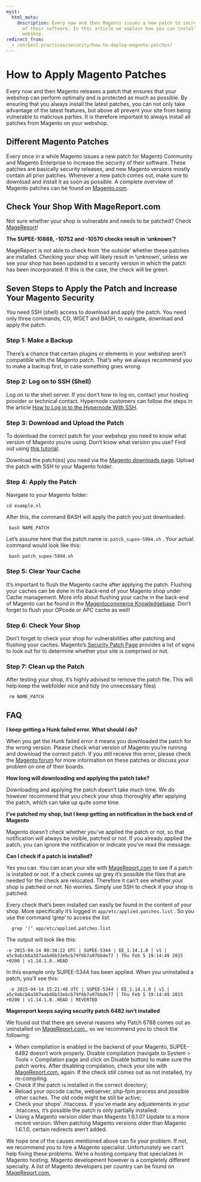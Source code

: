 ```yaml
---
myst:
  html_meta:
    description: Every now and then Magento issues a new patch to increase the security
      of their software. In this article we explain how you can install them on your
      webshop.
redirect_from:
  - /en/best-practices/security/how-to-deploy-magento-patches/
---
```


<!-- source: https://support.hypernode.com/en/best-practices/security/how-to-deploy-magento-patches/ -->

# How to Apply Magento Patches

Every now and then Magento releases a patch that ensures that your webshop can perform optimally and is protected as much as possible. By ensuring that you always install the latest patches, you can not only take advantage of the latest features, but above all prevent your site from being vulnerable to malicious parties. It is therefore important to always install all patches from Magento on your webshop.

## Different Magento Patches

Every once in a while Magento issues a new patch for Magento Community and Magento Enterprise to increase the security of their software. These patches are basically security releases, and new Magento versions mostly contain all prior patches. Whenever a new patch comes out, make sure to download and install it as soon as possible. A complete overview of Magento patches can be found on [Magento.com](https://magento.com/security/patches).

## Check Your Shop With MageReport.com

Not sure whether your shop is vulnerable and needs to be patched? Check [MageReport](https://www.magereport.com/)!

**The SUPEE-10888, -10752 and -10570 checks result in ‘unknown’?**

MageReport is not able to check from ‘the outside’ whether these patches are installed. Checking your shop will likely result in ‘unknown’, unless we see your shop has been updated to a security version in which the patch has been incorporated. If this is the case, the check will be green.

## Seven Steps to Apply the Patch and Increase Your Magento Security

You need SSH (shell) access to download and apply the patch. You need only three commands, CD, WGET and BASH, to navigate, download and apply the patch.

### Step 1: Make a Backup

There’s a chance that certain plugins or elements in your webshop aren’t compatible with the Magento patch. That’s why we always recommend you to make a backup first, in case something goes wrong.

### Step 2: Log on to SSH (Shell)

Log on to the shell server. If you don’t how to log on, contact your hosting provider or technical contact. Hypernode customers can follow the steps in the article [How to Log in to the Hypernode With SSH](../../hypernode-platform/ssh/how-to-log-in-to-the-hypernode-with-ssh.md).

### Step 3: Download and Upload the Patch

To download the correct patch for your webshop you need to know what version of Magento you’re using. Don’t know what version you use? Find out using [this tutorial](https://www.euperia.com/development/how-to-find-the-magento-version/844).

Download the patch(es) you need via the [Magento downloads page](http://magento.com/security/patches). Upload the patch with SSH to your Magento folder.

### Step 4: Apply the Patch

Navigate to your Magento folder:

```nginx
cd example.nl
```

After this, the command BASH will apply the patch you just downloaded:

```nginx
 bash NAME_PATCH
```

Let’s assume here that the patch name is: `patch_supee-5994.sh` . Your actual command would look like this:

```nginx
 bash patch_supee-5994.sh
```

### Step 5: Clear Your Cache

It’s important to flush the Magento cache after applying the patch. Flushing your caches can be done in the back-end of your Magento shop under Cache management. More info about flushing your cache in the back-end of Magento can be found in the [Magentocommerce Knowledgebase](http://www.magentocommerce.com/knowledge-base/entry/cache-storage-management/%09200). Don’t forget to flush your OPcode or APC cache as well!

### Step 6: Check Your Shop

Don’t forget to check your shop for vulnerabilities after patching and flushing your caches. Magento’s [Security Patch Page](http://magento.com/security-patch) provides a list of signs to look out for to determine whether your site is comprised or not.

### Step 7: Clean up the Patch

After testing your shop, it’s highly advised to remove the patch file. This will help keep the webfolder nice and tidy (no unnecessary files)

```nginx
 rm NAME_PATCH
```

## FAQ

**I keep getting a Hunk failed error. What should I do?**

When you get the Hunk failed error it means you downloaded the patch for the wrong version. Please check what version of Magento you’re running and download the correct patch. If you still receive this error, please check the [Magento forum](http://community.magento.com/) for more information on these patches or discuss your problem on one of their boards.

**How long will downloading and applying the patch take?**

Downloading and applying the patch doesn’t take much time. We do however recommend that you check your shop thoroughly after applying the patch, which can take up quite some time.

**I’ve patched my shop, but I keep getting an notification in the back end of Magento**

Magento doesn’t check whether you’ve applied the patch or not, so that notification will always be visible, patched or not. If you already applied the patch, you can ignore the notification or indicate you’ve read the message.

**Can I check if a patch is installed?**

Yes you can. You can scan your site with [MageReport.com](http://www.magereport.com/) to see if a patch is installed or not. If a check comes up grey it’s possible the files that are needed for the check are relocated. Therefore it can’t see whether your shop is patched or not. No worries. Simply use SSH to check if your shop is patched.

Every check that’s been installed can easily be found in the content of your shop. More specifically it’s logged in `app/etc/applied.patches.list` . So you use the command ‘grep’ to access the list:

```nginx
  grep '|' app/etc/applied.patches.list
```

The output will look like this:

```nginx
-e 2015-04-14 08:34:22 UTC | SUPEE-5344 | EE_1.14.1.0 | v1 | a5c9abcb6a387aabd6b33ebcb79f6b7a97bbde77 | Thu Feb 5 19:14:49 2015 +0200 | v1.14.1.0..HEAD
```

In this example only SUPEE-5344 has been applied. When you uninstalled a patch, you’ll see this:

```nginx
 -e 2015-04-14 15:21:48 UTC | SUPEE-5344 | EE_1.14.1.0 | v1 | a5c9abcb6a387aabd6b33ebcb79f6b7a97bbde77 | Thu Feb 5 19:14:49 2015 +0200 | v1.14.1.0..HEAD | REVERTED
```

**Magereport keeps saying security patch 6482 isn’t installed**

We found out that there are several reasons why Patch 6788 comes out as uninstalled on [MageReport.com.](https://www.magereport.com/page/support), so we recommend you to check the following:

- When compilation is enabled in the backend of your Magento, SUPEE-6482 doesn’t work properly. Disable compilation (navigate to System > Tools > Compilation page and click on Disable button) to make sure the patch works. After disabling compilation, check your site with [MageReport.com.](https://www.magereport.com/page/support) again. If the check still comes out as not installed, try re-compiling.
- Check if the patch is installed in the correct directory;
- Reload your opcode cache, webserver, php-fpm process and possible other caches. The old code might be still be active;
- Check your shops’ .htaccess. If you’ve made any adjustements in your .htaccess, it’s possible the patch is only partially installed;
- Using a Magento version older than Magento 1.6.1.0? Update to a more recent version. When patching Magento versions older than Magento 1.6.1.0, certain redirects aren’t added.

We hope one of the causes mentioned above can fix your problem. If not, we recommend you to hire a Magento specialist. Unfortunately we can’t help fixing these problems. We’re a hosting company that specializes in Magento hosting. Magento development however is a completely different specialty. A list of Magento developers per country can be found on [MageReport.com.](https://www.magereport.com/page/support)

